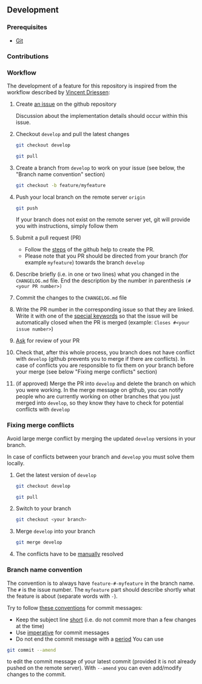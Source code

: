 ## Development

### Prerequisites

- [Git](https://git-scm.com/)

### Contributions
### Workflow

The development of a feature for this repository is inspired from the workflow described 
by [Vincent Driessen](https://nvie.com/posts/a-successful-git-branching-model/):

1. Create [an issue](https://help.github.com/en/articles/creating-an-issue) on the github repository
    
    Discussion about the implementation details should occur within this issue.
    
2. Checkout `develop` and pull the latest changes
    ```bash
    git checkout develop
    ```
    ```bash
    git pull
    ```
3. Create a branch from `develop` to work on your issue (see below, the "Branch name convention" section)
    ```bash
    git checkout -b feature/myfeature
    ```
4. Push your local branch on the remote server `origin`
    ```bash
    git push
    ```
    If your branch does not exist on the remote server yet, git will provide you with instructions, simply follow them
5. Submit a pull request (PR)
    - Follow the [steps](https://help.github.com/en/articles/creating-a-pull-request) of the github help to create the PR.
    - Please note that you PR should be directed from your branch (for example `myfeature`) towards the branch `develop`
6. Describe briefly (i.e. in one or two lines) what you changed in the `CHANGELOG.md` file. End the description by the number in parenthesis `(#<your PR number>)`
7. Commit the changes to the `CHANGELOG.md` file
8. Write the PR number in the corresponding issue so that they are linked. Write it with one of the [special keywords](https://help.github.com/en/github/managing-your-work-on-github/closing-issues-using-keywords) so that the issue will be automatically closed when the PR is merged (example: `Closes #<your issue number>`)
9. [Ask](https://help.github.com/en/github/managing-your-work-on-github/assigning-issues-and-pull-requests-to-other-github-users) for review of your PR 

10. Check that, after this whole process, you branch does not have conflict with `develop` (github prevents you to merge if there are conflicts). In case of conflicts you are responsible to fix them on your branch before your merge (see below "Fixing merge conflicts" section)
    
11. (if approved) Merge the PR into `develop` and delete the branch on which you were working. In the merge message on github, you can notify people who are currently working on other branches that you just merged into `develop`, so they know they have to check for potential conflicts with `develop`
   

### Fixing merge conflicts


Avoid large merge conflict by merging the updated `develop` versions in your branch.

In case of conflicts between your branch and `develop` you must solve them locally.

1. Get the latest version of `develop`
    ```bash
    git checkout develop
    ```
   
    ```bash
    git pull
    ```
    
2. Switch to your branch

    ```bash
    git checkout <your branch>
    ```
    
3. Merge `develop` into your branch
    ```bash
    git merge develop
    ```
    
4. The conflicts have to be [manually](https://help.github.com/en/github/collaborating-with-issues-and-pull-requests/resolving-a-merge-conflict-using-the-command-line) resolved
    


### Branch name convention
The convention is to always have `feature-#-myfeature` in the branch name. 
The `#` is the issue number.
The `myfeature` part should describe shortly what the feature is about (separate words with `-`).

Try to follow [these conventions](https://chris.beams.io/posts/git-commit) for commit messages:
- Keep the subject line [short](https://chris.beams.io/posts/git-commit/#limit-50) (i.e. do not commit more than a few changes at the time)
- Use [imperative](https://chris.beams.io/posts/git-commit/#imperative) for commit messages 
- Do not end the commit message with a [period](https://chris.beams.io/posts/git-commit/#end) 
You can use 
```bash
git commit --amend
```
to edit the commit message of your latest commit (provided it is not already pushed on the remote server).
With `--amend` you can even add/modify changes to the commit.
